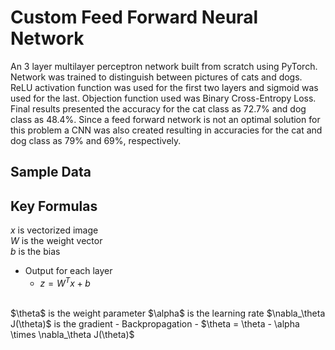 # Custom Feed Forward Neural Network
An 3 layer multilayer perceptron network built from scratch using PyTorch. Network was trained to distinguish between pictures of cats and dogs. ReLU activation function was used for the first two layers and sigmoid was used for the last. Objection function used was Binary Cross-Entropy Loss. Final results presented the accuracy for the cat class as 72.7% and dog class as 48.4%.
Since a feed forward network is not an optimal solution for this problem a CNN was also created resulting in accuracies for the cat and dog class as 79% and 69%, respectively.

## Sample Data


## Key Formulas
$x$ is vectorized image</br>
$W$ is the weight vector</br>
$b$ is the bias
- Output for each layer
  - $z = W^Tx + b$
</br>
$\theta$ is the weight parameter
$\alpha$ is the learning rate
$\nabla_\theta J(\theta)$ is the gradient
- Backpropagation 
  -   $\theta = \theta -  \alpha \times \nabla_\theta J(\theta)$
